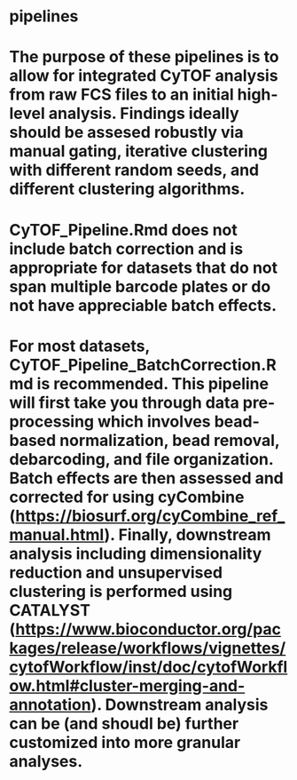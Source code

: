 # pipelines

# The purpose of these pipelines is to allow for integrated CyTOF analysis from raw FCS files to an initial high-level analysis. Findings ideally should be assesed robustly via manual gating, iterative clustering with different random seeds, and different clustering algorithms.

# CyTOF_Pipeline.Rmd does not include batch correction and is appropriate for datasets that do not span multiple barcode plates or do not have appreciable batch effects.

# For most datasets, CyTOF_Pipeline_BatchCorrection.Rmd is recommended. This pipeline will first take you through data pre-processing which involves bead-based normalization, bead removal, debarcoding, and file organization. Batch effects are then assessed and corrected for using cyCombine (https://biosurf.org/cyCombine_ref_manual.html). Finally, downstream analysis including dimensionality reduction and unsupervised clustering is performed using CATALYST (https://www.bioconductor.org/packages/release/workflows/vignettes/cytofWorkflow/inst/doc/cytofWorkflow.html#cluster-merging-and-annotation). Downstream analysis can be (and shoudl be) further customized into more granular analyses.
